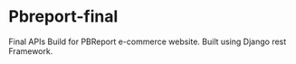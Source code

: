 # Pbreport-final
Final APIs Build for PBReport e-commerce website. Built using Django rest Framework.
